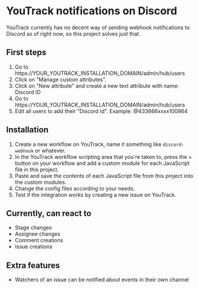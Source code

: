 # YouTrack notifications on Discord
YouTrack currently has no decent way of sending webhook notifications to Discord as of right now, so this project solves just that.

## First steps
1. Go to https://YOUR_YOUTRACK_INSTALLATION_DOMAIN/admin/hub/users
2. Click on "Manage custom attributes".
3. Click on "New attribute" and create a new text attribute with name: Discord ID
4. Go to https://YOUR_YOUTRACK_INSTALLATION_DOMAIN/admin/hub/users
5. Edit all users to add their "Discord Id". Example: @433666xxxx100864

## Installation
1. Create a new workflow on YouTrack, name it something like `discord-webhook` or whatever.
2. In the YouTrack workflow scripting area that you're taken to, press the + button on your workflow and add a custom module for each JavaScript file in this project.
3. Paste and save the contents of each JavaScript file from this project into the custom modules.
4. Change the config files according to your needs.
5. Test if the integration works by creating a new issue on YouTrack.

## Currently, can react to
- Stage changes
- Assignee changes
- Comment creations
- Issue creations

## Extra features
- Watchers of an issue can be notified about events in their own channel
